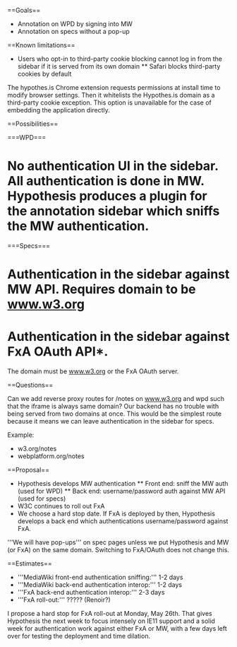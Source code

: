 ==Goals==
* Annotation on WPD by signing into MW
* Annotation on specs without a pop-up

==Known limitations==
*  Users who opt-in to third-party cookie blocking cannot log in from the sidebar if it is served from its own domain
** Safari blocks third-party cookies by default

The hypothes.is Chrome extension requests permissions at install time to modify browser settings. Then it whitelists the Hypothes.is domain as a third-party cookie exception. This option is unavailable for the case of embedding the application directly.

==Possibilities==

===WPD===
# No authentication UI in the sidebar. All authentication is done in MW. Hypothesis produces a plugin for the annotation sidebar which sniffs the MW authentication.

===Specs===
# Authentication in the sidebar against MW API. Requires domain to be www.w3.org
# Authentication in the sidebar against FxA OAuth API*.

The domain must be www.w3.org or the FxA OAuth server.

==Questions==

Can we add reverse proxy routes for /notes on www.w3.org and wpd such that the iframe is always same domain? Our backend has no trouble with being served from two domains at once. This would be the simplest route because it means we can leave authentication in the sidebar for specs.

Example:
* w3.org/notes
* webplatform.org/notes

==Proposal==
* Hypothesis develops MW authentication
** Front end: sniff the MW auth (used for WPD)
** Back end: username/password auth against MW API (used for specs)
* W3C continues to roll out FxA
* We choose a hard stop date. If FxA is deployed by then, Hypothesis develops a back end which authentications username/password against FxA.

'''We will have pop-ups''' on spec pages unless we put Hypothesis and MW (or FxA) on the same domain. Switching to FxA/OAuth does not change this.

==Estimates==
* '''MediaWiki front-end authentication sniffing:''' 1-2 days
* '''MediaWiki back-end authentication interop:''' 1-2 days
* '''FxA back-end authentication interop:''' 2-3 days
* '''FxA roll-out:''' ????? (Renoir?)

I propose a hard stop for FxA roll-out at Monday, May 26th. That gives Hypothesis the next week to focus intensely on IE11 support and a solid week for authentication work against either FxA or MW, with a few days left over for testing the deployment and time dilation.